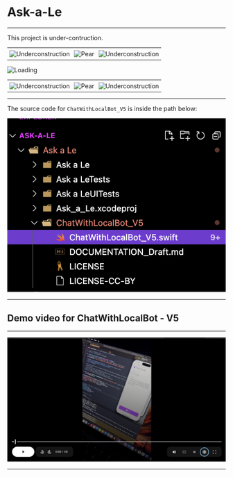 # Ask-a-Le

---

This project is under-contruction.

<table style="border: none; border-collapse: collapse;">
  <tr style="border: none;">
    <td style="border: none; padding: 5px;">
      <img src="https://media3.giphy.com/media/v1.Y2lkPTc5MGI3NjExdWtnaTByMHgzbTNtbTZvOWU2eGttcTJjb3BzOGFjMWV2YzFqd21zNCZlcD12MV9pbnRlcm5hbF9naWZfYnlfaWQmY3Q9Zw/hV1dkT2u1gqTUpKdKy/giphy.gif" alt="Underconstruction">
    </td>
    <td style="border: none; padding: 5px;">
      <img src="https://media1.giphy.com/media/v1.Y2lkPTc5MGI3NjExb25obml3Z2JrbDluM3k2ajdhNXBkZjR0dzVzMnh5Z2dkc2k0b2pyeCZlcD12MV9pbnRlcm5hbF9naWZfYnlfaWQmY3Q9Zw/5kl2xiJw8lmfuiO3bR/giphy.gif" alt="Pear">
    </td>
    <td style="border: none; padding: 5px;">
      <img src="https://media3.giphy.com/media/v1.Y2lkPTc5MGI3NjExdWtnaTByMHgzbTNtbTZvOWU2eGttcTJjb3BzOGFjMWV2YzFqd21zNCZlcD12MV9pbnRlcm5hbF9naWZfYnlfaWQmY3Q9Zw/hV1dkT2u1gqTUpKdKy/giphy.gif" alt="Underconstruction">
    </td>
  </tr>
</table>


![Loading](https://media1.giphy.com/media/v1.Y2lkPTc5MGI3NjExMHJxYTBjOWJoYmFtMm8xajNtaGFjdzJmbWI4aW1xZ2IzY2JvM3h1biZlcD12MV9pbnRlcm5hbF9naWZfYnlfaWQmY3Q9Zw/l3nWhI38IWDofyDrW/giphy.gif)


<table style="border: none; border-collapse: collapse;">
  <tr style="border: none;">
    <td style="border: none; padding: 5px;">
      <img src="https://media3.giphy.com/media/v1.Y2lkPTc5MGI3NjExdWtnaTByMHgzbTNtbTZvOWU2eGttcTJjb3BzOGFjMWV2YzFqd21zNCZlcD12MV9pbnRlcm5hbF9naWZfYnlfaWQmY3Q9Zw/hV1dkT2u1gqTUpKdKy/giphy.gif" alt="Underconstruction">
    </td>
    <td style="border: none; padding: 5px;">
      <img src="https://media2.giphy.com/media/v1.Y2lkPTc5MGI3NjExNmE3NDIzNXNuZW5wNWY1YjZ3aGQxYWZ5Mzd1YXYyYndrMWpuZWc4YyZlcD12MV9pbnRlcm5hbF9naWZfYnlfaWQmY3Q9Zw/NjfFpTvyuDmBMB7NTM/giphy.gif" alt="Pear">
    </td>
    <td style="border: none; padding: 5px;">
      <img src="https://media3.giphy.com/media/v1.Y2lkPTc5MGI3NjExdWtnaTByMHgzbTNtbTZvOWU2eGttcTJjb3BzOGFjMWV2YzFqd21zNCZlcD12MV9pbnRlcm5hbF9naWZfYnlfaWQmY3Q9Zw/hV1dkT2u1gqTUpKdKy/giphy.gif" alt="Underconstruction">
    </td>
  </tr>
</table>



---


The source code for `ChatWithLocalBot_V5` is inside the path below: 

![Location_source_code](./assets/Location_source_code.png)

---


## Demo video for ChatWithLocalBot - V5


---
[![Video preview image](./assets/Preview_image.png)](https://drive.google.com/file/d/1QNAN-sRxxt_RjPeua9u3azfgs3Otzb9D/view?usp=sharing)


----
